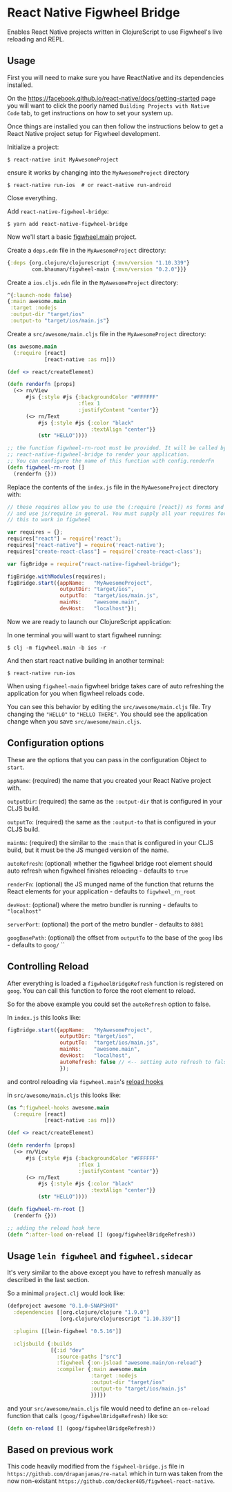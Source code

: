 # React Native Figwheel Bridge

Enables React Native projects written in ClojureScript to use
Figwheel's live reloading and REPL.

## Usage

First you will need to make sure you have ReactNative and its
dependencies installed.

On the https://facebook.github.io/react-native/docs/getting-started
page you will want to click the poorly named `Building Projects with
Native Code` tab, to get instructions on how to set your system up.

Once things are installed you can then follow the instructions below
to get a React Native project setup for Figwheel development.

Initialize a project:

```shell
$ react-native init MyAwesomeProject
```

ensure it works by changing into the `MyAwesomeProject` directory

```shell
$ react-native run-ios  # or react-native run-android
```

Close everything. 

Add `react-native-figwheel-bridge`:

```shell
$ yarn add react-native-figwheel-bridge
```

Now we'll start a basic [figwheel.main](https://figwheel.org) project.

Create a `deps.edn` file in the `MyAwesomeProject` directory:

```clojure
{:deps {org.clojure/clojurescript {:mvn/version "1.10.339"}
        com.bhauman/figwheel-main {:mvn/version "0.2.0"}}}
```

Create a `ios.cljs.edn` file in the `MyAwesomeProject` directory:

```clojure
^{:launch-node false}
{:main awesome.main
 :target :nodejs
 :output-dir "target/ios"
 :output-to "target/ios/main.js"}
```

Create a `src/awesome/main.cljs` file in the `MyAwesomeProject` directory:

```clojure
(ns awesome.main
  (:require [react]
            [react-native :as rn]))

(def <> react/createElement)

(defn renderfn [props]
  (<> rn/View
      #js {:style #js {:backgroundColor "#FFFFFF"
                       :flex 1
                       :justifyContent "center"}}
      (<> rn/Text
          #js {:style #js {:color "black"
                           :textAlign "center"}}
          (str "HELLO"))))

;; the function figwheel-rn-root must be provided. It will be called by 
;; react-native-figwheel-bridge to render your application. 
;; You can configure the name of this function with config.renderFn
(defn figwheel-rn-root []
  (renderfn {}))
```

Replace the contents of the `index.js` file in the `MyAwesomeProject` directory with:

```javascript
// these requires allow you to use the (:require [react]) ns forms and 
// and use js/require in general. You must supply all your requires for 
// this to work in figwheel

var requires = {};
requires["react"] = require('react');
requires["react-native"] = require('react-native');
requires["create-react-class"] = require('create-react-class');

var figBridge = require("react-native-figwheel-bridge");

figBridge.withModules(requires);
figBridge.start({appName:   "MyAwesomeProject",
                 outputDir: "target/ios",
                 outputTo:  "target/ios/main.js",
                 mainNs:    "awesome.main",
                 devHost:   "localhost"});
```				 

Now we are ready to launch our ClojureScript application:

In one terminal you will want to start figwheel running:

```shell
$ clj -m figwheel.main -b ios -r
```

And then start react native building in another terminal:

```shell
$ react-native run-ios
```

When using `figwheel-main` figwheel bridge takes care of auto
refreshing the application for you when figwheel reloads code.

You can see this behavior by editing the `src/awesome/main.cljs`
file. Try changing the `"HELLO"` to `"HELLO THERE"`. You should see
the application change when you save `src/awesome/main.cljs`.

## Configuration options

These are the options that you can pass in the configuration Object to
`start`.

`appName`: (required) the name that you created your React Native
project with.

`outputDir`: (required) the same as the `:output-dir` that is
configured in your CLJS build.

`outputTo`: (required) the same as the `:output-to` that is configured
in your CLJS build.

`mainNs`: (required) the similar to the `:main` that is configured in
your CLJS build, but it must be the JS munged version of the name.

`autoRefresh`: (optional) whether the figwheel bridge root element
should auto refresh when figwheel finishes reloading - defaults to `true`

`renderFn`: (optional) the JS munged name of the function that returns
the React elements for your application - defaults to `figwheel_rn_root`

`devHost`: (optional) where the metro bundler is running - defaults to `"localhost"`

`serverPort`: (optional) the port of the metro bundler - defaults to `8081`

`googBasePath`: (optional) the offset from `outputTo` to the base of the `goog` libs - defaults to `goog/`
``

## Controlling Reload

After everything is loaded a `figwheelBridgeRefresh` function is registered on `goog`. 
You can call this function to force the root element to reload.

So for the above example you could set the `autoRefresh` option to false.

In `index.js` this looks like:

```javascript
figBridge.start({appName:   "MyAwesomeProject",
                 outputDir: "target/ios",
                 outputTo:  "target/ios/main.js",
                 mainNs:    "awesome.main",
                 devHost:   "localhost",
				 autoRefresh: false // <-- setting auto refresh to false
				 });
```

and control reloading via `figwheel.main`'s [reload hooks](https://figwheel.org/docs/hot_reloading.html#reload-hooks)

in `src/awesome/main.cljs` this looks like:

```clojure
(ns ^:figwheel-hooks awesome.main
  (:require [react]
            [react-native :as rn]))

(def <> react/createElement)

(defn renderfn [props]
  (<> rn/View
      #js {:style #js {:backgroundColor "#FFFFFF"
                       :flex 1
                       :justifyContent "center"}}
      (<> rn/Text
          #js {:style #js {:color "black"
                           :textAlign "center"}}
          (str "HELLO"))))

(defn figwheel-rn-root []
  (renderfn {}))

;; adding the reload hook here
(defn ^:after-load on-reload [] (goog/figwheelBridgeRefresh))
```

## Usage `lein figwheel` and `figwheel.sidecar`

It's very similar to the above except you have to refresh manually as
described in the last section.

So a minimal `project.clj` would look like:

```clojure
(defproject awesome "0.1.0-SNAPSHOT"
  :dependencies [[org.clojure/clojure "1.9.0"]
                 [org.clojure/clojurescript "1.10.339"]]

  :plugins [[lein-figwheel "0.5.16"]]

  :cljsbuild {:builds
              [{:id "dev"
                :source-paths ["src"]
                :figwheel {:on-jsload "awesome.main/on-reload"}
                :compiler {:main awesome.main
                           :target :nodejs
                           :output-dir "target/ios"
                           :output-to "target/ios/main.js"
                           }}]})
```

and your `src/awesome/main.cljs` file would need to define an
`on-reload` function that calls `(goog/figwheelBridgeRefresh)` like so:

```clojure
(defn on-reload [] (goog/figwheelBridgeRefresh))
```

## Based on previous work

This code heavily modified from the `figwheel-bridge.js` file in
`https://github.com/drapanjanas/re-natal` which in turn was taken from
the now non-existant
`https://github.com/decker405/figwheel-react-native`.


